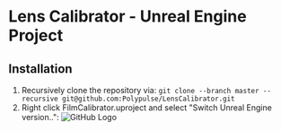 # Lens Calibrator - Unreal Engine Project


## Installation
1. Recursively clone the repository via:
```git clone --branch master --recursive git@github.com:Polypulse/LensCalibrator.git```
2. Right click FilmCalibrator.uproject and select "Switch Unreal Engine version..":
![GitHub Logo](./Resources/switch_ue4_version.png)
